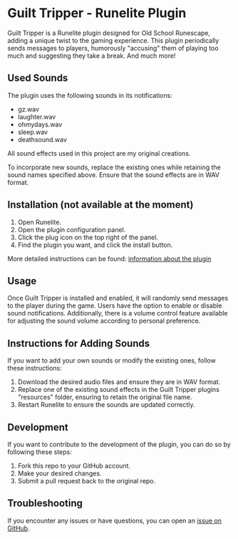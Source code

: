 # Guilt Tripper - Runelite Plugin

Guilt Tripper is a Runelite plugin designed for Old School Runescape, adding a unique twist to the gaming experience. This plugin periodically sends messages to players, humorously "accusing" them of playing too much and suggesting they take a break. And much more!

## Used Sounds

The plugin uses the following sounds in its notifications:

- gz.wav
- laughter.wav
- ohmydays.wav
- sleep.wav
- deathsound.wav

All sound effects used in this project are my original creations.

To incorporate new sounds, replace the existing ones while retaining the sound names specified above. Ensure that the sound effects are in WAV format.

## Installation (not available at the moment)

1. Open Runelite.
2. Open the plugin configuration panel.
3. Click the plug icon on the top right of the panel.
4. Find the plugin you want, and click the install button.

More detailed instructions can be found: [information about the plugin](https://github.com/runelite/runelite/wiki/Information-about-the-Plugin-Hub)

## Usage

Once Guilt Tripper is installed and enabled, it will randomly send messages to the player during the game. Users have the option to enable or disable sound notifications. Additionally, there is a volume control feature available for adjusting the sound volume according to personal preference.

## Instructions for Adding Sounds

If you want to add your own sounds or modify the existing ones, follow these instructions:

1. Download the desired audio files and ensure they are in WAV format.
2. Replace one of the existing sound effects in the Guilt Tripper plugins "resources" folder, ensuring to retain the original file name.
3. Restart Runelite to ensure the sounds are updated correctly.

## Development

If you want to contribute to the development of the plugin, you can do so by following these steps:

1. Fork this repo to your GitHub account.
2. Make your desired changes.
3. Submit a pull request back to the original repo.

## Troubleshooting

If you encounter any issues or have questions, you can open an [issue on GitHub](https://github.com/Kimpulla/guilt-tripper/issues).
